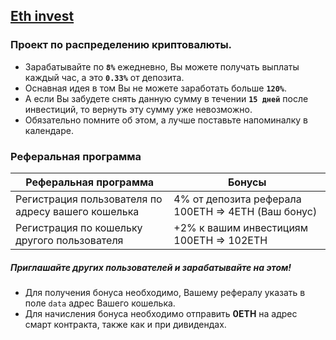 ##  [Eth invest](https://eth-invest.com/)
### Проект по распределению криптовалюты.
 - Зарабатывайте по **`8%`** ежедневно, Вы можете получать выплаты каждый час, а это **`0.33%`** от депозита.
 - Оснавная идея в том Вы не можете заработать больше **`120%`**.
 - А если Вы забудете снять данную сумму в течении **`15 дней`** после инвестиций, то вернуть эту сумму уже невозможно.
 - Обязательно помните об этом, а лучше поставьте напоминалку в календаре.

### Реферальная программа

| Реферальная программа                              | Бонусы                                             |
|----------------------------------------------------|----------------------------------------------------|
| Регистрация пользователя по адресу вашего кошелька | 4% от депозита реферала 100ETH => 4ETH (Ваш бонус) |
| Регистрация по кошельку другого пользователя       | +2% к вашим инвестициям 100ETH => 102ETH           |

##### Приглашайте других пользователей и зарабатывайте на этом!
 - Для получения бонуса необходимо, Вашему рефералу указать в поле `data` адрес Вашего кошелька.
 - Для начисления бонуса необходимо отправить **0ETH** на адрес смарт контракта, также как и при дивидендах.


